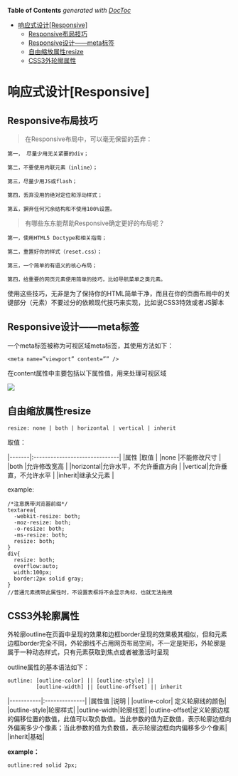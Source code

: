 <!-- START doctoc generated TOC please keep comment here to allow auto update -->
<!-- DON'T EDIT THIS SECTION, INSTEAD RE-RUN doctoc TO UPDATE -->
**Table of Contents**  *generated with [DocToc](https://github.com/thlorenz/doctoc)*

- [响应式设计[Responsive]](#%E5%93%8D%E5%BA%94%E5%BC%8F%E8%AE%BE%E8%AE%A1responsive)
  - [Responsive布局技巧](#responsive%E5%B8%83%E5%B1%80%E6%8A%80%E5%B7%A7)
  - [Responsive设计——meta标签](#responsive%E8%AE%BE%E8%AE%A1meta%E6%A0%87%E7%AD%BE)
  - [自由缩放属性resize](#%E8%87%AA%E7%94%B1%E7%BC%A9%E6%94%BE%E5%B1%9E%E6%80%A7resize)
  - [CSS3外轮廓属性](#css3%E5%A4%96%E8%BD%AE%E5%BB%93%E5%B1%9E%E6%80%A7)

<!-- END doctoc generated TOC please keep comment here to allow auto update -->

# 响应式设计[Responsive]

## Responsive布局技巧

> 在Responsive布局中，可以毫无保留的丢弃：
	
	第一， 尽量少用无关紧要的div；
	
	第二，不要使用内联元素（inline）；
	
	第三，尽量少用JS或flash；
	
	第四，丢弃没用的绝对定位和浮动样式；
	
	第五，摒弃任何冗余结构和不使用100%设置。

> 有哪些东东能帮助Responsive确定更好的布局呢？

	第一，使用HTML5 Doctype和相关指南；
	
	第二，重置好你的样式（reset.css）；
	
	第三，一个简单的有语义的核心布局；
	
	第四，给重要的网页元素使用简单的技巧，比如导航菜单之类元素。

使用这些技巧，无非是为了保持你的HTML简单干净，而且在你的页面布局中的关键部分（元素）不要过分的依赖现代技巧来实现，比如说CSS3特效或者JS脚本

## Responsive设计——meta标签

一个meta标签被称为可视区域meta标签，其使用方法如下：
	
	<meta name=”viewport” content=”” />

在content属性中主要包括以下属性值，用来处理可视区域

![](http://img.mukewang.com/53660f2c0001190005270386.jpg)

## 自由缩放属性resize

	resize: none | both | horizontal | vertical | inherit

取值：

|-------|:------------------------------|
|属性	|取值							|
|none	|不能修改尺寸						|
|both	|允许修改宽高						|
|horizontal|允许水平，不允许垂直方向		|
|vertical|允许垂直，不允许水平				|
|inherit|继承父元素						|

example:

	/*注意携带浏览器前缀*/
	textarea{
	  -webkit-resize: both;
	  -moz-resize: both;
	  -o-resize: both;
	  -ms-resize: both;
	  resize: both;
	}
	div{
	  resize: both;
	  overflow:auto;
	  width:100px;
	  border:2px solid gray;
	}
	//普通元素携带此属性时，不设置表框将不会显示角标，也就无法拖拽

## CSS3外轮廓属性

外轮廓outline在页面中呈现的效果和边框border呈现的效果极其相似，但和元素边框border完全不同，外轮廓线不占用网页布局空间，不一定是矩形，外轮廓是属于一种动态样式，只有元素获取到焦点或者被激活时呈现

outline属性的基本语法如下：

~~~
outline: [outline-color] || [outline-style] || 
		 [outline-width] || [outline-offset] || inherit
~~~

|-----------|:--------------|
|属性值		|说明			|
|outline-color|	定义轮廓线的颜色|
|outline-style|轮廓样式|
|outline-width|轮廓线宽|
|outline-offset|定义轮廓边框的偏移位置的数值，此值可以取负数值。当此参数的值为正数值，表示轮廓边框向外偏离多少个像素；当此参数的值为负数值，表示轮廓边框向内偏移多少个像素|
|inherit|基础|

**example：**

	outline:red solid 2px;
















